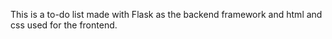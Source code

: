 This is a to-do list made with Flask as the backend framework and html and css used for the frontend. 
